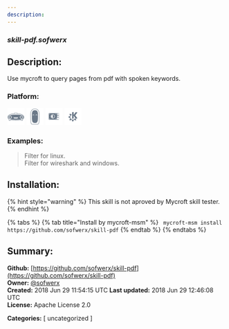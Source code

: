 ```yaml
---
description: 
---
```


### _skill-pdf.sofwerx_  
## Description:  
Use mycroft to query pages from pdf with spoken keywords.  
  
  
### Platform:  
 ![Mark I](../.gitbook/assets/mark-1-icon.png)  ![Mark II](../.gitbook/assets/mark-2-icon.png)  ![Picroft](../.gitbook/assets/picroft-icon.png)  ![plasmoid](../.gitbook/assets/kde.png)   
### Examples:  
> Filter for linux.  
> Filter for wireshark and windows.  
  
## Installation:  
{% hint style="warning" %}
This skill is not aproved by Mycroft skill tester.
{% endhint %}
    
{% tabs %}
{% tab title="Install by mycroft-msm" %}
``` mycroft-msm install https://github.com/sofwerx/skill-pdf```
{% endtab %}
  {% endtabs %}
    
## Summary:  
**Github:** [https://github.com/sofwerx/skill-pdf](https://github.com/sofwerx/skill-pdf)  
**Owner:** [@sofwerx](https://github.com/sofwerx)  
**Created:** 2018 Jun 29 11:54:15 UTC  **Last updated:** 2018 Jun 29 12:46:08 UTC  
**License:** Apache License 2.0  
  
**Categories:** [ uncategorized ]   
